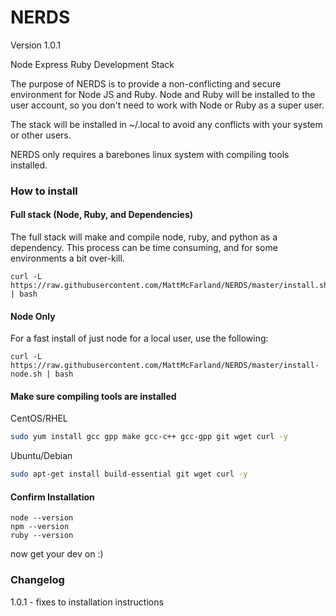 # NERDS
Version 1.0.1

Node Express Ruby Development Stack 

The purpose of NERDS is to provide a non-conflicting and secure environment for Node JS and Ruby.  Node and Ruby will be installed to the user account, so you don't need to work with Node or Ruby as a super user.

The stack will be installed in ~/.local to avoid any conflicts with your system or other users.

NERDS only requires a barebones linux system with compiling tools installed.

### How to install

#### Full stack (Node, Ruby, and Dependencies)

The full stack will make and compile node, ruby, and python as a dependency.  This process can be time consuming, and for some environments a bit over-kill.  
```
curl -L https://raw.githubusercontent.com/MattMcFarland/NERDS/master/install.sh | bash
```
#### Node Only

For a fast install of just node for a local user, use the following:
```
curl -L https://raw.githubusercontent.com/MattMcFarland/NERDS/master/install-node.sh | bash
```

#### Make sure compiling tools are installed 

CentOS/RHEL
```bash
sudo yum install gcc gpp make gcc-c++ gcc-gpp git wget curl -y
```

Ubuntu/Debian
```bash
sudo apt-get install build-essential git wget curl -y
```

#### Confirm Installation

```
node --version
npm --version
ruby --version
```

now get your dev on :)


### Changelog
1.0.1 - fixes to installation instructions
